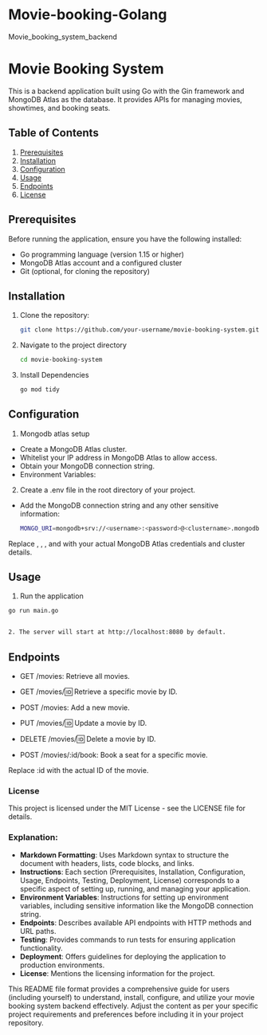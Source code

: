 # Movie-booking-Golang
Movie_booking_system_backend

# Movie Booking System

This is a backend application built using Go with the Gin framework and MongoDB Atlas as the database. It provides APIs for managing movies, showtimes, and booking seats.

## Table of Contents

1. [Prerequisites](#prerequisites)
2. [Installation](#installation)
3. [Configuration](#configuration)
4. [Usage](#usage)
5. [Endpoints](#endpoints)
6. [License](#license)

## Prerequisites

Before running the application, ensure you have the following installed:

- Go programming language (version 1.15 or higher)
- MongoDB Atlas account and a configured cluster
- Git (optional, for cloning the repository)

## Installation

1. Clone the repository:

   ```bash
   git clone https://github.com/your-username/movie-booking-system.git

2. Navigate to the project directory

   ```bash
   cd movie-booking-system

3. Install Dependencies

   ```bash
   go mod tidy

## Configuration

1. Mongodb atlas setup

- Create a MongoDB Atlas cluster.
- Whitelist your IP address in MongoDB Atlas to allow access.
- Obtain your MongoDB connection string.
- Environment Variables:

2. Create a .env file in the root directory of your project.

- Add the MongoDB connection string and any other sensitive information:

  ```bash
  MONGO_URI=mongodb+srv://<username>:<password>@<clustername>.mongodb.net/<dbname>?retryWrites=true&w=majority
Replace <username>, <password>, <clustername>, and <dbname> with your actual MongoDB Atlas credentials and cluster details.

## Usage

1. Run the application

  ```bash
 go run main.go


2. The server will start at http://localhost:8080 by default.
  ```

## Endpoints

- GET /movies: Retrieve all movies.

- GET /movies/:id: Retrieve a specific movie by ID.

- POST /movies: Add a new movie.

- PUT /movies/:id: Update a movie by ID.

- DELETE /movies/:id: Delete a movie by ID.

- POST /movies/:id/book: Book a seat for a specific movie.

Replace :id with the actual ID of the movie.


### License

This project is licensed under the MIT License - see the LICENSE file for details.


### Explanation:

- **Markdown Formatting**: Uses Markdown syntax to structure the document with headers, lists, code blocks, and links.
- **Instructions**: Each section (Prerequisites, Installation, Configuration, Usage, Endpoints, Testing, Deployment, License) corresponds to a specific aspect of setting up, running, and managing your application.
- **Environment Variables**: Instructions for setting up environment variables, including sensitive information like the MongoDB connection string.
- **Endpoints**: Describes available API endpoints with HTTP methods and URL paths.
- **Testing**: Provides commands to run tests for ensuring application functionality.
- **Deployment**: Offers guidelines for deploying the application to production environments.
- **License**: Mentions the licensing information for the project.

This README file format provides a comprehensive guide for users (including yourself) to understand, install, configure, and utilize your movie booking system backend effectively. Adjust the content as per your specific project requirements and preferences before including it in your project repository.



 


